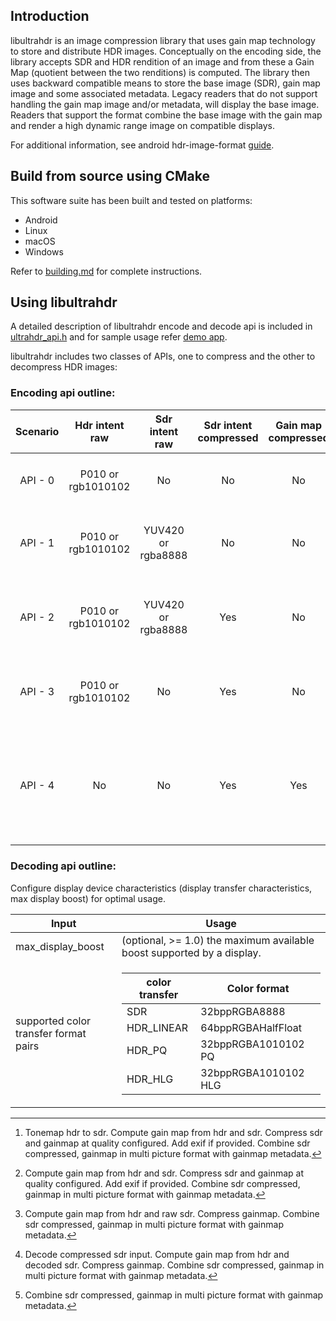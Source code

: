 ## Introduction

libultrahdr is an image compression library that uses gain map technology
to store and distribute HDR images. Conceptually on the encoding side, the
library accepts SDR and HDR rendition of an image and from these a Gain Map
(quotient between the two renditions) is computed. The library then uses
backward compatible means to store the base image (SDR), gain map image and
some associated metadata. Legacy readers that do not support handling the
gain map image and/or metadata, will display the base image. Readers that
support the format combine the base image with the gain map and render a
high dynamic range image on compatible displays.

For additional information, see android hdr-image-format
[guide](https://developer.android.com/guide/topics/media/platform/hdr-image-format).

## Build from source using CMake

This software suite has been built and tested on platforms:
- Android
- Linux
- macOS
- Windows

Refer to [building.md](docs/building.md) for complete instructions.

## Using libultrahdr

A detailed description of libultrahdr encode and decode api is included in [ultrahdr_api.h](ultrahdr_api.h)
and for sample usage refer [demo app](examples/ultrahdr_app.cpp).

libultrahdr includes two classes of APIs, one to compress and the other to decompress HDR images:

### Encoding api outline:

| Scenario  | Hdr intent raw | Sdr intent raw | Sdr intent compressed | Gain map compressed | Quality |   Exif   | Use Case |
|:---------:| :----------: | :----------: | :---------------------: | :-------------------: | :-------: | :---------: | :-------- |
| API - 0 | P010 or rgb1010102 |    No   |  No  |  No  | Optional| Optional | Used if, only hdr raw intent is present. [^1] |
| API - 1 | P010 or rgb1010102 | YUV420 or rgba8888 |  No  |  No  | Optional| Optional | Used if, hdr raw and sdr raw intents are present.[^2] |
| API - 2 | P010 or rgb1010102 | YUV420 or rgba8888 | Yes  |  No  |    No   |    No    | Used if, hdr raw, sdr raw and sdr compressed intents are present.[^3] |
| API - 3 | P010 or rgb1010102 |    No   | Yes  |  No  |    No   |    No    | Used if, hdr raw and sdr compressed intents are present.[^4] |
| API - 4 |  No  |    No   | Yes  | Yes  |    No   |    No    | Used if, sdr compressed, gain map compressed and GainMap Metadata are present.[^5] |

[^1]: Tonemap hdr to sdr. Compute gain map from hdr and sdr. Compress sdr and gainmap at quality configured. Add exif if provided. Combine sdr compressed, gainmap in multi picture format with gainmap metadata.
[^2]: Compute gain map from hdr and sdr. Compress sdr and gainmap at quality configured. Add exif if provided. Combine sdr compressed, gainmap in multi picture format with gainmap metadata.
[^3]: Compute gain map from hdr and raw sdr. Compress gainmap. Combine sdr compressed, gainmap in multi picture format with gainmap metadata.
[^4]: Decode compressed sdr input. Compute gain map from hdr and decoded sdr. Compress gainmap. Combine sdr compressed, gainmap in multi picture format with gainmap metadata.
[^5]: Combine sdr compressed, gainmap in multi picture format with gainmap metadata.

### Decoding api outline:

Configure display device characteristics (display transfer characteristics, max display boost) for optimal usage.

| Input  | Usage |
| ------------- | ------------- |
| max_display_boost  | (optional, >= 1.0) the maximum available boost supported by a display. |
| supported color transfer format pairs  | <table><thead><tr><th>color transfer</th><th>Color format </th></tr></thead><tbody><tr><td>SDR</td><td>32bppRGBA8888</td></tr><tr><td>HDR_LINEAR</td><td>64bppRGBAHalfFloat</td></tr><tr><td>HDR_PQ</td><td>32bppRGBA1010102 PQ</td></tr><tr><td>HDR_HLG</td><td>32bppRGBA1010102 HLG</td></tr></tbody></table> |
